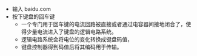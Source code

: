 - 输入 baidu.com
- 按下键盘的回车键
  - 一个专门用于回车键的电流回路被直接或者通过电容器间接地闭合了，使得少量电流进入了键盘的逻辑电路系统。
  - 逻辑电路系统会将电位的变化转换成键盘码值，
  - 键盘控制器得到码值后将其编码用于传输。